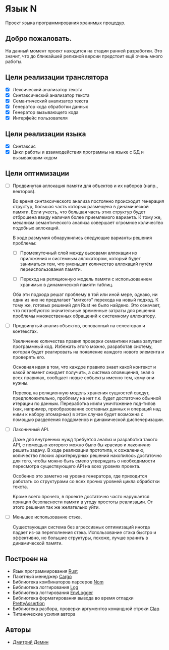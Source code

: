 # Язык N

Проект языка программирования хранимых процедур.

## Добро пожаловать.

На данный момент проект находится на стадии ранней разработки.
Это значит, что до ближайшей релизной версии предстоит ещё очень много работы.

## Цели реализации транслятора

- [x] Лексический анализатор текста
- [x] Синтаксический анализатор текста
- [x] Семантический анализатор текста
- [x] Генератор кода обработки данных
- [x] Генератор вызывающего кода
- [x] Интерфейс пользователя

## Цели реализации языка

- [x] Синтаксис
- [x] Цикл работы и взаимодействия программы на языке с БД и вызывающим кодом

## Цели оптимизации

- [ ] Продвинутая аллокация памяти для объектов и их наборов (напр., векторов).

    Во время синтаксического анализа постоянно происходит генерация структур,
    большая часть которых размещена в динамической памяти. Если учесть, что
    большая часть этих структур будет отброшена ввиду наличия более приемлемого варианта.
    К тому же, механизм семантического анализа совершает огромное количество подобных аллокаций.
    
    В ходе размумия обнаружились следующие варианты решения проблемы:
    
    - [ ] Промежуточный слой между вызовами аллокации из приложения и системным аллокатором,
        который будет заниматься тем, что уменьшит количество аллокаций путём переиспользования
        памяти.
        
    - [ ] Переход на реляционную модель памяти с использованием хранимых в динамической
        памяти таблиц.

    Оба эти подхода решат проблему в той или иной мере, однако, ни один из них не предлагает
    "мягкого" перехода на новый подход. К тому же, готовых решений для Rust не было найдено.
    Это означает, что потребуются значительные временные затраты для решения проблемы множественных
    обращений к системному аллокатору.
    
- [ ] Продвинутый анализ объектов, основанный на селекторах и контекстах.

    Увеличение количества правил проверки семантики языка запутает программный код.
    Избежать этого можно, разработав систему, которая будет реагировать на появление
    каждого нового элемента и проверять его.
    
    Основная идея в том, что каждое правило знает какой контекст и какой элемент ожидает получить,
    а система оповещения, зная о всех правилах, сообщает новые собъекты именно тем, кому они нужны.
    
    Переход на реляционную модель хранения сущностей сведут, предположительно,
    проблему на нет т.к. будет достаточно обычной итерации по данным.
    Переработка и/или уничтожение под-типов (как, например, преобразование составных данных и
    операций над ними к набору атомарных) в этом случае будет возможна с помощью разделения
    поддоменов и динамической диспечеризации.

- [ ] Лаконичный API.
    
    Даже для внутренних нужд требуется анализ и разработка такого API, с помощью которого
    можно было бы красиво и лаконично решить задачу. В ходе реализации прототипа, к сожалению,
    количество плохих архитеркурных решений накопилось достаточно для того, чтобы можно быть
    смело утверждать о необходимости пересмотра существующего API на всех уровнях проекта.
    
    Особенно это заметно на уровне генератора, где приходится работать со структурами со
    всех прочих уровней цикла обработки текста.
    
    Кроме всего прочего, в проекте достаточно часто нарушается принцип безопасности памяти в угоду
    простоты реализации. От этого решения так же желательно уйти.

- [ ] Меньшее использование стэка.

    Существующая система без агрессивных оптимизаций иногда падает из-за переполнения
    стэка. Использование стэка быстро и эффективно, но большие структуры, похоже,
    лучше хранить в динамической памяти.

## Построен на

- Язык программирования [Rust]
- Пакетный менеджер [Cargo]
- Библиотека комбинаторов парсеров [Nom]
- Библиотека логгирования [Log]
- Библиотека логгирования [EnvLogger]
- Библиотека форматирования вывода во время отладки [PrettyAssertion]
- Библиотека разбора, проверки аргументов командной строки [Clap]
- Титанические усилия автора

## Авторы

- [Дмитрий Демин]

[Rust]: https://www.rust-lang.org
[Cargo]: https://crates.io
[Nom]: https://crates.io/crates/nom
[Log]: https://crates.io/crates/log
[EnvLogger]: https://crates.io/crates/env_logger
[PrettyAssertion]: https://crates.io/crates/pretty_assertions
[Clap]: https://crates.io/crates/clap
[Дмитрий Демин]: https://github.com/NotIntMan
